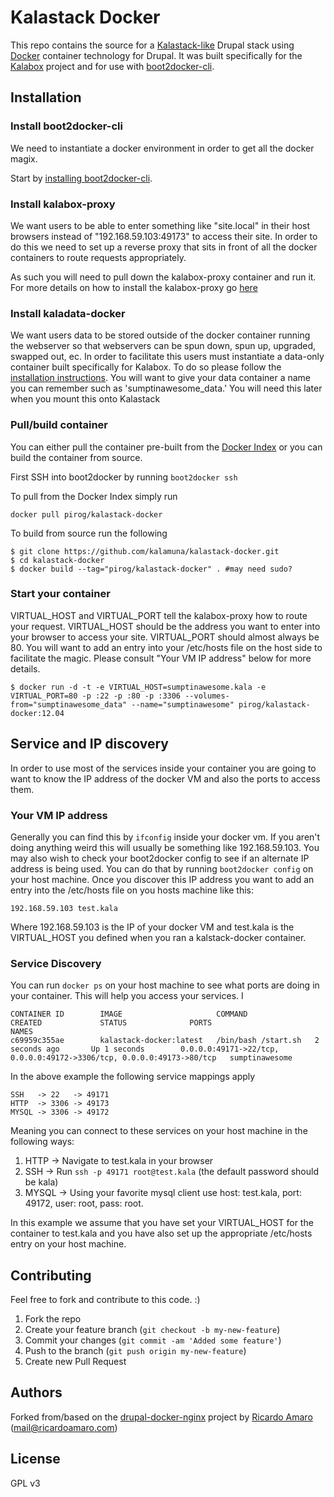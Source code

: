 Kalastack Docker
===================

This repo contains the source for a [Kalastack-like](https://github.com/kalamuna/kalastack/) Drupal stack using [Docker](http://docker.io) container technology for Drupal. It was
built specifically for the [Kalabox](http://kalabox.kalamuna.com) project and for use with [boot2docker-cli](https://github.com/boot2docker/boot2docker-cli).

## Installation

### Install boot2docker-cli

We need to instantiate a docker environment in order to get all the docker magix.

Start by [installing boot2docker-cli](https://github.com/boot2docker/boot2docker-cli).

### Install kalabox-proxy

We want users to be able to enter something like "site.local" in their host browsers instead of "192.168.59.103:49173" to access their site. In order to do this we need to set up
a reverse proxy that sits in front of all the docker containers to route requests appropriately.

As such you will need to pull down the kalabox-proxy container and run it. For more
details on how to install the kalabox-proxy go [here](https://github.com/kalamuna/kalabox-proxy)

### Install kaladata-docker

We want users data to be stored outside of the docker container running the webserver so that webservers can be spun down, spun up, upgraded, swapped out, ec. In order to facilitate this
users must instantiate a data-only container built specifically for Kalabox. To do so please follow the [installation instructions](https://github.com/kalamuna/kaladata-docker). You will want to give your data container a name you can remember such as 'sumptinawesome_data.' You will need this later when you mount this onto Kalastack

### Pull/build container

You can either pull the container pre-built from the [Docker Index](https://index.docker.io/) or you can build the container from source.

First SSH into boot2docker by running `boot2docker ssh`

To pull from the Docker Index simply run

`docker pull pirog/kalastack-docker`

To build from source run the following

```
$ git clone https://github.com/kalamuna/kalastack-docker.git
$ cd kalastack-docker
$ docker build --tag="pirog/kalastack-docker" . #may need sudo?
```

### Start your container

VIRTUAL_HOST and VIRTUAL_PORT tell the kalabox-proxy how to route your request. VIRTUAL_HOST should be the address you want to enter into your browser to access your site. VIRTUAL_PORT should almost always be 80. You will want to add an entry into your /etc/hosts file on the host side to facilitate the magic. Please consult "Your VM IP address" below for more details.

```
$ docker run -d -t -e VIRTUAL_HOST=sumptinawesome.kala -e VIRTUAL_PORT=80 -p :22 -p :80 -p :3306 --volumes-from="sumptinawesome_data" --name="sumptinawesome" pirog/kalastack-docker:12.04
```

## Service and IP discovery
In order to use most of the services inside your container you are going to want to know the IP address of the docker VM and also the ports to access them.

### Your VM IP address

Generally you can find this by `ifconfig` inside your docker vm. If you aren't doing anything weird this will usually be something like 192.168.59.103. You may also wish to check your boot2docker config
to see if an alternate IP address is being used. You can do that by running `boot2docker config` on your host machine. Once you discover this IP address you want to add an entry into the /etc/hosts file
on you hosts machine like this:

```
192.168.59.103 test.kala
```

Where 192.168.59.103 is the IP of your docker VM and test.kala is the VIRTUAL_HOST you defined when you ran a kalstack-docker container.

### Service Discovery

You can run `docker ps` on your host machine to see what ports are doing in your container. This will help you access your services. I

```
CONTAINER ID        IMAGE                     COMMAND               CREATED             STATUS              PORTS                                                                   NAMES
c69959c355ae        kalastack-docker:latest   /bin/bash /start.sh   2 seconds ago       Up 1 seconds        0.0.0.0:49171->22/tcp, 0.0.0.0:49172->3306/tcp, 0.0.0.0:49173->80/tcp   sumptinawesome
```

In the above example the following service mappings apply

```
SSH   -> 22   -> 49171
HTTP  -> 3306 -> 49173
MYSQL -> 3306 -> 49172
```

Meaning you can connect to these services on your host machine in the following ways:

1. HTTP  -> Navigate to test.kala in your browser
2. SSH   -> Run `ssh -p 49171 root@test.kala` (the default password should be kala)
3. MYSQL -> Using your favorite mysql client use host: test.kala, port: 49172, user: root, pass: root.

In this example we assume that you have set your VIRTUAL_HOST for the container to test.kala and you have also set up the appropriate /etc/hosts entry on your host machine.

## Contributing
Feel free to fork and contribute to this code. :)

1. Fork the repo
2. Create your feature branch (`git checkout -b my-new-feature`)
3. Commit your changes (`git commit -am 'Added some feature'`)
4. Push to the branch (`git push origin my-new-feature`)
5. Create new Pull Request

## Authors

Forked from/based on the [drupal-docker-nginx](https://github.com/ricardoamaro/docker-drupal-nginx) project by  [Ricardo Amaro](https://github.com/ricardoamaro) (<mail@ricardoamaro.com>)

## License
GPL v3
